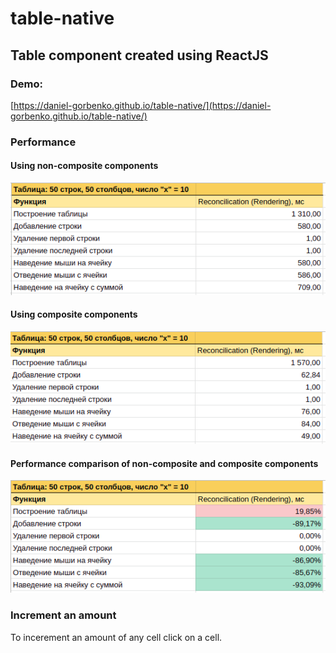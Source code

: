 # table-native
## Table component created using ReactJS

### Demo:
[https://daniel-gorbenko.github.io/table-native/](https://daniel-gorbenko.github.io/table-native/)

### Performance
#### Using non-composite components
![Non-composite](https://raw.githubusercontent.com/daniel-gorbenko/table-native/react/img/performance-non-composite.png)
#### Using composite components
![Composite](https://raw.githubusercontent.com/daniel-gorbenko/table-native/react/img/performance-composite.png)
#### Performance comparison of non-composite and composite components
![Comparison](https://raw.githubusercontent.com/daniel-gorbenko/table-native/react/img/performance-comparison.png)

### Increment an amount
To incerement an amount of any cell click on a cell.
